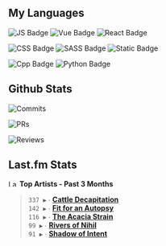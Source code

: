 ## My Languages

![JS Badge](https://img.shields.io/badge/Javascript-%2321262d?style=for-the-badge&logo=javascript&logoColor=%23F7DF1E)
![Vue Badge](https://img.shields.io/badge/Vue-%2321262d?style=for-the-badge&logo=vuedotjs&logoColor=%234FC08D)
![React Badge](https://img.shields.io/badge/React-%2321262d?style=for-the-badge&logo=react&logoColor=%2361DAFB)

![CSS Badge](https://img.shields.io/badge/CSS-%2321262d?style=for-the-badge&logo=css3&logoColor=%231572B6)
![SASS Badge](https://img.shields.io/badge/SASS-%2321262d?style=for-the-badge&logo=sass&logoColor=%23CC6699)
![Static Badge](https://img.shields.io/badge/Tailwind-%2321262d?style=for-the-badge&logo=tailwindcss&logoColor=%2306B6D4)

![Cpp Badge](https://img.shields.io/badge/C%2B%2B-%2321262d?style=for-the-badge&logo=cplusplus&logoColor=%2300599C)
![Python Badge](https://img.shields.io/badge/Python-%2321262d?style=for-the-badge&logo=python&logoColor=%233776AB)

## Github Stats

![Commits](https://img.shields.io/badge/commits%20pushed-%2321262d?style=for-the-badge&label=561&labelColor=87c4f2)

![PRs](https://img.shields.io/badge/pull%20requests%20submitted-%2321262d?style=for-the-badge&label=118&labelColor=fcabd8)

![Reviews](https://img.shields.io/badge/pull%20requests%20reviewed-%2321262d?style=for-the-badge&label=88&labelColor=ffe799)

## Last.fm Stats
<!--START_LASTFM_ARTISTS:{"period": "3month", "rows": 5}-->
<a href="https://last.fm" target="_blank"><img src="https://user-images.githubusercontent.com/17434202/215290617-e793598d-d7c9-428f-9975-156db1ba89cc.svg" alt="Last.fm Logo" width="18" height="13"/></a> **Top Artists - Past 3 Months**

> `337 ▶️` ∙ **[Cattle Decapitation](https://www.last.fm/music/Cattle+Decapitation)**<br/>
> `142 ▶️` ∙ **[Fit for an Autopsy](https://www.last.fm/music/Fit+for+an+Autopsy)**<br/>
> `116 ▶️` ∙ **[The Acacia Strain](https://www.last.fm/music/The+Acacia+Strain)**<br/>
> `99 ▶️` ∙ **[Rivers of Nihil](https://www.last.fm/music/Rivers+of+Nihil)**<br/>
> `91 ▶️` ∙ **[Shadow of Intent](https://www.last.fm/music/Shadow+of+Intent)**<br/>
<!--END_LASTFM_ARTISTS-->
